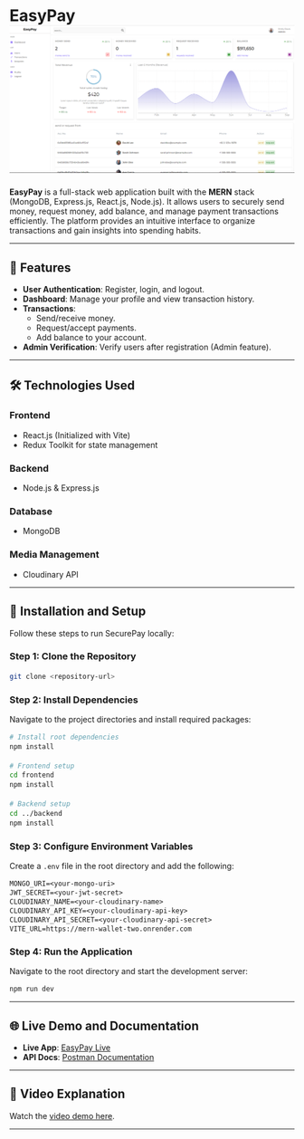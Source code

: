 # EasyPay ![EasyPay Logo](./frontend/src/assets/gitAsset.png)

**EasyPay** is a full-stack web application built with the **MERN** stack (MongoDB, Express.js, React.js, Node.js). It allows users to securely send money, request money, add balance, and manage payment transactions efficiently. The platform provides an intuitive interface to organize transactions and gain insights into spending habits.

---

## 🚀 Features  
- **User Authentication**: Register, login, and logout.  
- **Dashboard**: Manage your profile and view transaction history.  
- **Transactions**:  
  - Send/receive money.  
  - Request/accept payments.  
  - Add balance to your account.  
- **Admin Verification**: Verify users after registration (Admin feature).  

---

## 🛠️ Technologies Used  
### **Frontend**  
- React.js (Initialized with Vite)  
- Redux Toolkit for state management  

### **Backend**  
- Node.js & Express.js  

### **Database**  
- MongoDB  

### **Media Management**  
- Cloudinary API  

---

## 🔧 Installation and Setup  
Follow these steps to run SecurePay locally:

### Step 1: Clone the Repository  
```bash
git clone <repository-url>
```

### Step 2: Install Dependencies  
Navigate to the project directories and install required packages:  
```bash
# Install root dependencies
npm install  

# Frontend setup
cd frontend  
npm install  

# Backend setup
cd ../backend  
npm install  
```

### Step 3: Configure Environment Variables  
Create a `.env` file in the root directory and add the following:  
```env
MONGO_URI=<your-mongo-uri>  
JWT_SECRET=<your-jwt-secret>  
CLOUDINARY_NAME=<your-cloudinary-name>  
CLOUDINARY_API_KEY=<your-cloudinary-api-key>  
CLOUDINARY_API_SECRET=<your-cloudinary-api-secret>  
VITE_URL=https://mern-wallet-two.onrender.com  
```

### Step 4: Run the Application  
Navigate to the root directory and start the development server:  
```bash
npm run dev
```

---

## 🌐 Live Demo and Documentation  
- **Live App**: [EasyPay Live](https://easypay-seven.vercel.app)  
- **API Docs**: [Postman Documentation](https://documenter.getpostman.com/view/8886902/2s93ebRVyS)  

---

## 🎥 Video Explanation  
Watch the [video demo here](---//---).

---

